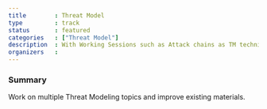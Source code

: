 ```yaml
---
title        : Threat Model
type         : track
status       : featured
categories   : ["Threat Model"]
description  : With Working Sessions such as Attack chains as TM technique and Threat Model cheat sheets
organizers   : 
---
```


### Summary

Work on multiple Threat Modeling topics and improve existing materials.
